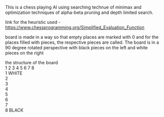 This is a chess playing AI using searching technue of minimax and optimization techniques of alpha-beta pruning and depth limited search.

link for the heuristic used - https://www.chessprogramming.org/Simplified_Evaluation_Function

board is made in a way so that empty places are marked with 0 and for the places filled with pieces, the respective pieces are called.
The board is in a 90 degree rotated perspective with black pieces on the left and white pieces on the right

the structure of the board<br/>
 1  2  3  4  5  6  7  8<br/>
1        WHITE<br/>
2<br/>
3<br/>
4<br/>
5<br/>
6<br/>
7<br/>
8        BLACK<br/>